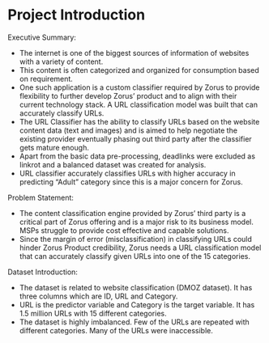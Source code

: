# Project Introduction

Executive Summary:
* The internet is one of the biggest sources of information of websites with a variety of content. 
* This content is often categorized and organized for consumption based on requirement. 
* One such application is a custom classifier required by Zorus to provide flexibility to further develop Zorus’ product 
  and to align with their current technology stack. A URL classification model was built that can accurately classify URLs.
* The URL Classifier has the ability to classify URLs based on the website content data (text and images) and is aimed to 
  help negotiate the existing provider eventually phasing out third party after the classifier gets mature enough. 
* Apart from the basic data pre-processing, deadlinks were excluded as linkrot and a balanced dataset was created for analysis. 
* URL classifier accurately classifies URLs with higher accuracy in predicting “Adult” category since this is a major concern for Zorus. 

Problem Statement:
* The content classification engine provided by Zorus’ third party is a critical part of Zorus offering 
  and is a major risk to its business model. MSPs struggle to provide cost effective and capable solutions. 
* Since the margin of error (misclassification) in classifying URLs could hinder Zorus Product credibility, 
  Zorus needs a URL classification model that can accurately classify given URLs into one of the 15 categories.

Dataset Introduction:
* The dataset is related to website classification (DMOZ dataset). It has three columns which are ID, URL and Category. 
* URL is the predictor variable and Category is the target variable. It has 1.5 million URLs with 15 different categories. 
* The dataset is highly imbalanced. Few of the URLs are repeated with different categories. Many of the URLs were inaccessible.
